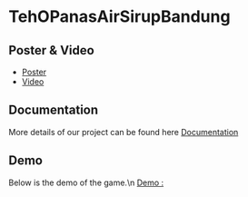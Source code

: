 # TehOPanasAirSirupBandung

## Poster & Video
- [Poster](https://drive.google.com/file/d/1FgkNhfoHJVBoCZm0iiq2L1gCnKzQfwPb/view?usp=drive_link) 
- [Video](https://drive.google.com/file/d/1dKQczQTW2KssGByEbomCI1IRtQyJDU05/view?usp=drive_link)

## Documentation
More details of our project can be found here [Documentation]()

## Demo
Below is the demo of the game.\n
[Demo : ](https://songfangyl.github.io/Orbital-Demo/)

